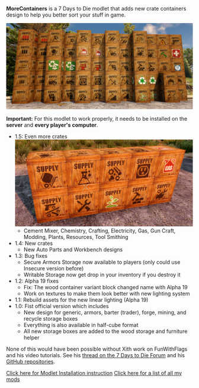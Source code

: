 **MoreContainers** is a 7 Days to Die modlet that adds new crate containers design to help you better sort your stuff in game.

![MoreContainers](https://raw.githubusercontent.com/Laotseu/7dtdMods/MoreContainers_v1.4/MoreContainers/MoreContainers.png)

**Important:** For this modlet to work properly, it needs to be installed on the **server** and **every player's computer**.

* 1.5: Even more crates<br />
	![New designs for v1.5](https://raw.githubusercontent.com/Laotseu/7dtdMods/master/MoreContainers/New%20designs%20for%20v1.5.png)
	- Cement Mixer, Chemistry, Crafting, Electricity, Gas, Gun Craft, Modding, Plants, Resources, Tool Smithing
* 1.4: New crates
	- New Auto Parts and Workbench designs
* 1.3: Bug fixes
	- Secure Armors Storage now available to players (only could use Insecure version before)
	- Writable Storage now get drop in your inventory if you destroy it
* 1.2: Alpha 19 fixes 
	- Fix: The wood container variant block changed name with Alpha 19
	- Work on textures to make them look better with new lighting system
* 1.1: Rebuild assets for the new linear lighting (Alpha 19)
* 1.0: Fist official version which includes
    - New design for generic, armors, barter (trader), forge, mining, and recycle storage boxes
	- Everything is also available in half-cube format
	- All new storage boxes are added to the wood storage and furniture helper
    
None of this would have been possible without Xith work on FunWithFlags and his video tutorials.
See his [thread on the 7 Days to Die Forum](https://forums.7daystodie.com/forum/-7-days-to-die-pc/game-modification/tutorials-guides/99698-unity-tutorials-for-7d2d-modders) and his [GitHub repositories](https://github.com/7D2D).

[Click here for Modlet Installation instruction](https://github.com/Laotseu/7dtdMods/blob/master/Modlet%20Installation.md)
[Click here for a list of all my mods](https://github.com/Laotseu/7dtdMods/blob/master/README.md)
